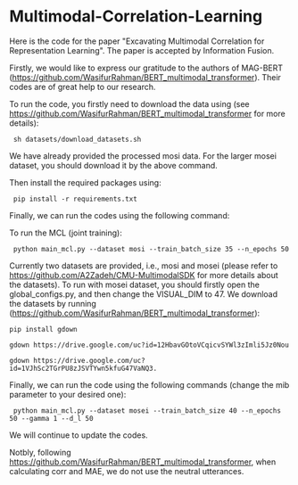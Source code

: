 # Multimodal-Correlation-Learning

Here is the code for the paper "Excavating Multimodal Correlation for Representation Learning". The paper is accepted by Information Fusion.

Firstly, we would like to express our gratitude to the authors of MAG-BERT (https://github.com/WasifurRahman/BERT_multimodal_transformer). Their codes are of great help to our research.

To run the code, you firstly need to download the data using (see https://github.com/WasifurRahman/BERT_multimodal_transformer for more details):

     sh datasets/download_datasets.sh

We have already provided the processed mosi data. For the larger mosei dataset, you should download it by the above command.

Then install the required packages using:

     pip install -r requirements.txt

Finally, we can run the codes using the following command:

To run the MCL (joint training):

     python main_mcl.py --dataset mosi --train_batch_size 35 --n_epochs 50


Currently two datasets are provided, i.e., mosi and mosei (please refer to https://github.com/A2Zadeh/CMU-MultimodalSDK for more details about the datasets). To run with mosei dataset, you should firstly open the global_configs.py, and then change the VISUAL_DIM to 47. We download the datasets by running (https://github.com/WasifurRahman/BERT_multimodal_transformer):

    pip install gdown

    gdown https://drive.google.com/uc?id=12HbavGOtoVCqicvSYWl3zImli5Jz0Nou

    gdown https://drive.google.com/uc?id=1VJhSc2TGrPU8zJSVTYwn5kfuG47VaNQ3.

Finally, we can run the code using the following commands (change the mib parameter to your desired one):

     python main_mcl.py --dataset mosei --train_batch_size 40 --n_epochs 50 --gamma 1 --d_l 50
     
We will continue to update the codes.

Notbly, following https://github.com/WasifurRahman/BERT_multimodal_transformer, when calculating corr and MAE, we do not use the neutral utterances.
